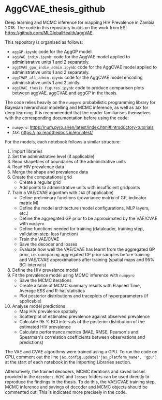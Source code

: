 # AggCVAE_thesis_github
Deep learning and MCMC inference for mapping HIV Prevalence in Zambia 2018. The code in this repository builds on the work from ES: https://github.com/MLGlobalHealth/aggVAE.

This repository is organised as follows:

- `aggGP.ipynb`: code for the AggGP model.
- `aggVAE_indiv.ipynb`:  code for the AggVAE model applied to administrative units 1 and 2 separately.
- `aggCVAE_gpu_indiv_admin.ipynb`: code for the AggCVAE model applied to administrative units 1 and 2 separately.
- `aggCVAE_all_admin.ipynb`:  code for the AggCVAE model encoding administrative units 1 and 2 jointly.
- `aggCVAE_thesis_figures.ipynb`: code to produce comparison plots between aggVAE, aggCVAE and aggGP in the thesis.

The code relies heavily on the `numpyro` probabilistic programming library for Bayesian hierarchical modelling and MCMC inference, as well as `JAX` for deep learning. 
It is recommended that the reader familiarises themselves with the corresponding documentation before using the code:
- `numpyro`: https://num.pyro.ai/en/latest/index.html#introductory-tutorials
- `JAX`: https://jax.readthedocs.io/en/latest/

For the models, each notebook follows a similar structure:

1. Import libraries
2. Set the administrative level (if applicable)
3. Read shapefiles of boundaries of the administrative units
4. Read HIV prevalence data
5. Merge the shape and prevalence data
6. Create the computational grid
   - Create a regular grid
   - Add points to administrative units with insufficient gridpoints 
8. Train a VAE/CVAE algorithm with `JAX` (if applicable) 
   - Define preliminary functions (covariance matrix of GP, indicator matrix M)
   - Define the model architecture (model configurations, MLP layers, etc.)
   - Define the aggregated GP prior to be approximated by the VAE/CVAE with `numpyro`
   - Define functions needed for training (dataloader, training step, validation step, loss function)
   - Train the VAE/CVAE
   - Save the decoder and losses
   - Evaluate how well the VAE/CVAE has learnt from the aggregated GP prior, i.e. comparing aggregated GP prior samples before training and VAE/CVAE approximations after training (spatial maps and 95% BCI intervals)
9. Define the HIV prevalence model
10. Fit the prevalence model using MCMC inference with `numpyro`
    - Save the MCMC iterations
    - Create a table of MCMC summary results with Elapsed Time, Average ESS and R-hat statistics
    - Plot posterior distributions and traceplots of hyperparameters (if applicable)
11. Analyse model predictions
    - Map HIV prevalence spatially
    - Scatterplot of estimated prevalence against observed prevalence
    - Calculate 95 % BCI intervals of the posterior distribution of the estimated HIV prevalence
    - Calculate performance metrics (MAE, RMSE, Pearson's and Spearman's correlation coefficients between observations and predictions)


The VAE and CVAE algorithms were trained using a GPU. To run the code on CPU, comment out the line `jax.config.update('jax_platform_name', 'gpu')` at the start of each notebook in the Importing Libraries section.

Alternatively, the trained decoders, MCMC iterations and saved losses provided in the `decoders`, `MCMC` and `losses` folders can be used directly to reproduce the findings in the thesis. To do this, the VAE/CVAE training step, MCMC inference and savings of decoder and MCMC objects should be commented out. This is indicated more precisely in the code.


   


 
